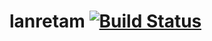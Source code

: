 # lanretam [![Build Status](https://travis-ci.org/ccnmtl/lanretam-wagtail.svg?branch=master)](https://travis-ci.org/ccnmtl/lanretam-wagtail)

